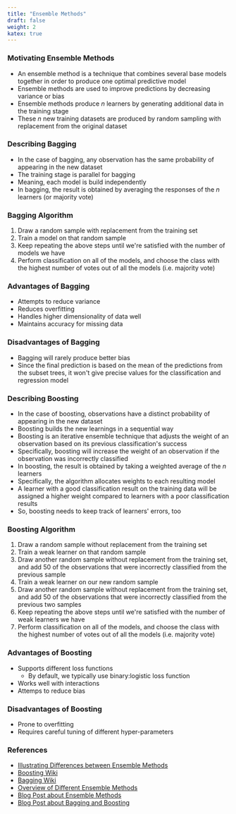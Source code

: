 ```yaml
---
title: "Ensemble Methods"
draft: false
weight: 2
katex: true
---
```


### Motivating Ensemble Methods
- An ensemble method is a technique that combines several base models together in order to produce one optimal predictive model
- Ensemble methods are used to improve predictions by decreasing variance or bias
- Ensemble methods produce $n$ learners by generating additional data in the training stage
- These $n$ new training datasets are produced by random sampling with replacement from the original dataset

### Describing Bagging
- In the case of bagging, any observation has the same probability of appearing in the new dataset
- The training stage is parallel for bagging
- Meaning, each model is build independently
- In bagging, the result is obtained by averaging the responses of the $n$ learners (or majority vote)

### Bagging Algorithm
1. Draw a random sample with replacement from the training set
2. Train a model on that random sample
3. Keep repeating the above steps until we're satisfied with the number of models we have
4. Perform classification on all of the models, and choose the class with the highest number of votes out of all the models (i.e. majority vote)

### Advantages of Bagging
- Attempts to reduce variance
- Reduces overfitting
- Handles higher dimensionality of data well
- Maintains accuracy for missing data

### Disadvantages of Bagging
- Bagging will rarely produce better bias
- Since the final prediction is based on the mean of the predictions from the subset trees, it won't give precise values for the classification and regression model

### Describing Boosting
- In the case of boosting, observations have a distinct probability of appearing in the new dataset
- Boosting builds the new learnings in a sequential way
- Boosting is an iterative ensemble technique that adjusts the weight of an observation based on its previous classification's success
- Specifically, boosting will increase the weight of an observation if the observation was incorrectly classified
- In boosting, the result is obtained by taking a weighted average of the $n$ learners
- Specifically, the algorithm allocates weights to each resulting model
- A learner with a good classification result on the training data will be assigned a higher weight compared to learners with a poor classification results
- So, boosting needs to keep track of learners' errors, too

### Boosting Algorithm
1. Draw a random sample without replacement from the training set
2. Train a weak learner on that random sample
3. Draw another random sample without replacement from the training set, and add $50%$ of the observations that were incorrectly classified from the previous sample
4. Train a weak learner on our new random sample
5. Draw another random sample without replacement from the training set, and add $50%$ of the observations that were incorrectly classified from the previous two samples
6. Keep repeating the above steps until we're satisfied with the number of weak learners we have
7. Perform classification on all of the models, and choose the class with the highest number of votes out of all the models (i.e. majority vote)

### Advantages of Boosting
- Supports different loss functions
	- By default, we typically use binary:logistic loss function
- Works well with interactions
- Attemps to reduce bias

### Disadvantages of Boosting
- Prone to overfitting
- Requires careful tuning of different hyper-parameters

### References
- [Illustrating Differences between Ensemble Methods](https://quantdare.com/what-is-the-difference-between-bagging-and-boosting/)
- [Boosting Wiki](https://en.wikipedia.org/wiki/Boosting_(machine_learning))
- [Bagging Wiki](https://en.wikipedia.org/wiki/Bootstrap_aggregating)
- [Overview of Different Ensemble Methods](https://stats.stackexchange.com/questions/18891/bagging-boosting-and-stacking-in-machine-learning)
- [Blog Post about Ensemble Methods](https://blog.statsbot.co/ensemble-learning-d1dcd548e936)
- [Blog Post about Bagging and Boosting](https://analyticsindiamag.com/primer-ensemble-learning-bagging-boosting/)
